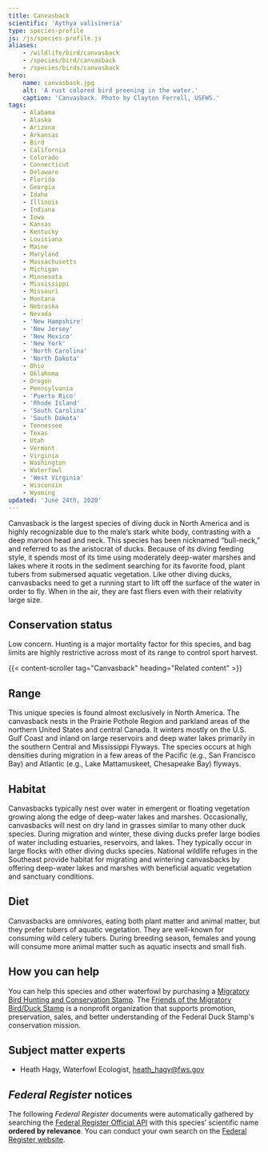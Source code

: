 ```yaml
---
title: Canvasback
scientific: 'Aythya valisineria'
type: species-profile
js: /js/species-profile.js
aliases:
    - /wildlife/bird/canvasback
    - /species/bird/canvasback
    - /species/birds/canvasback
hero:
    name: canvasback.jpg
    alt: 'A rust colored bird preening in the water.'
    caption: 'Canvasback. Photo by Clayton Ferrell, USFWS.'
tags:
    - Alabama
    - Alaska
    - Arizona
    - Arkansas
    - Bird
    - California
    - Colorado
    - Connecticut
    - Delaware
    - Florida
    - Georgia
    - Idaho
    - Illinois
    - Indiana
    - Iowa
    - Kansas
    - Kentucky
    - Louisiana
    - Maine
    - Maryland
    - Massachusetts
    - Michigan
    - Minnesota
    - Mississippi
    - Missouri
    - Montana
    - Nebraska
    - Nevada
    - 'New Hampshire'
    - 'New Jersey'
    - 'New Mexico'
    - 'New York'
    - 'North Carolina'
    - 'North Dakota'
    - Ohio
    - Oklahoma
    - Oregon
    - Pennsylvania
    - 'Puerto Rico'
    - 'Rhode Island'
    - 'South Carolina'
    - 'South Dakota'
    - Tennessee
    - Texas
    - Utah
    - Vermont
    - Virginia
    - Washington
    - Waterfowl
    - 'West Virginia'
    - Wisconsin
    - Wyoming
updated: 'June 24th, 2020'
---
```


Canvasback is the largest species of diving duck in North America and is highly recognizable due to the male’s stark white body, contrasting with a deep maroon head and neck. This species has been nicknamed “bull-neck,” and referred to as the aristocrat of ducks. Because of its diving feeding style, it spends most of its time using moderately deep-water marshes and lakes where it roots in the sediment searching for its favorite food, plant tubers from submersed aquatic vegetation. Like other diving ducks, canvasbacks need to get a running start to lift off the surface of the water in order to fly. When in the air, they are fast fliers even with their relativity large size.

## Conservation status

Low concern. Hunting is a major mortality factor for this species, and bag limits are highly restrictive across most of its range to control sport harvest.

{{< content-scroller tag="Canvasback" heading="Related content" >}}

## Range

This unique species is found almost exclusively in North America. The canvasback nests in the Prairie Pothole Region and parkland areas of the northern United States and central Canada. It winters mostly on the U.S. Gulf Coast and inland on large reservoirs and deep water lakes primarily in the southern Central and Mississippi Flyways. The species occurs at high densities during migration in a few areas of the Pacific (e.g., San Francisco Bay) and Atlantic (e.g., Lake Mattamuskeet, Chesapeake Bay) flyways.

## Habitat

Canvasbacks typically nest over water in emergent or floating vegetation growing along the edge of deep-water lakes and marshes. Occasionally, canvasbacks will nest on dry land in grasses similar to many other duck species. During migration and winter, these diving ducks prefer large bodies of water including estuaries, reservoirs, and lakes. They typically occur in large flocks with other diving ducks species. National wildlife refuges in the Southeast provide habitat for migrating and wintering canvasbacks by offering deep-water lakes and marshes with beneficial aquatic vegetation and sanctuary conditions.

## Diet

Canvasbacks are omnivores, eating both plant matter and animal matter, but they prefer tubers of aquatic vegetation. They are well-known for consuming wild celery tubers. During breeding season, females and young will consume more animal matter such as aquatic insects and small fish.

## How you can help

You can help this species and other waterfowl by purchasing a [Migratory Bird Hunting and Conservation Stamp](https://www.fws.gov/birds/get-involved/duck-stamp.php). The [Friends of the Migratory Bird/Duck Stamp](http://www.friendsofthestamp.org/) is a nonprofit organization that supports promotion, preservation, sales, and better understanding of the Federal Duck Stamp's conservation mission.

## Subject matter experts

- Heath Hagy, Waterfowl Ecologist, [heath_hagy@fws.gov](mailto:heath_hagy@fws.gov)

## *Federal Register* notices

The following *Federal Register* documents were automatically gathered by searching the [Federal Register Official API](https://www.federalregister.gov/blog/learn/developers) with this species’ scientific name **ordered by relevance**. You can conduct your own search on the [Federal Register website](https://www.federalregister.gov/articles/search).
